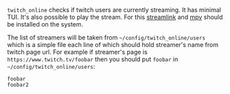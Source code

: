 `twitch_online` checks if twitch users are currently streaming. It has minimal TUI. It's also possible to play the
stream. For this [streamlink](https://github.com/streamlink/streamlink) and [mpv](https://github.com/mpv-player/mpv)
should be installed on the system.

The list of streamers will be taken from `~/config/twitch_online/users` which is a simple file each
line of which should hold streamer's name from twitch page url. For example if streamer's page is
`https://www.twitch.tv/foobar` then you should put `foobar` in `~/config/twitch_online/users`:

```
foobar
foobar2
```
